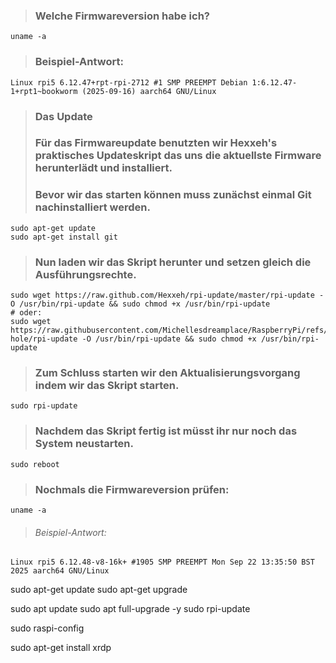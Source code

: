 > ### Welche Firmwareversion habe ich?

```
uname -a
```

> ### Beispiel-Antwort:
```
Linux rpi5 6.12.47+rpt-rpi-2712 #1 SMP PREEMPT Debian 1:6.12.47-1+rpt1~bookworm (2025-09-16) aarch64 GNU/Linux
```

> ### Das Update
> ### Für das Firmwareupdate benutzten wir Hexxeh's praktisches Updateskript das uns die aktuellste Firmware herunterlädt und installiert.
> ### Bevor wir das starten können muss zunächst einmal Git nachinstalliert werden.
```
sudo apt-get update
sudo apt-get install git
```

> ### Nun laden wir das Skript herunter und setzen gleich die Ausführungsrechte.
```
sudo wget https://raw.github.com/Hexxeh/rpi-update/master/rpi-update -O /usr/bin/rpi-update && sudo chmod +x /usr/bin/rpi-update
# oder:
sudo wget https://raw.githubusercontent.com/Michellesdreamplace/RaspberryPi/refs/heads/main/Pi-hole/rpi-update -O /usr/bin/rpi-update && sudo chmod +x /usr/bin/rpi-update
```

> ### Zum Schluss starten wir den Aktualisierungsvorgang indem wir das Skript starten.
```
sudo rpi-update
```

> ### Nachdem das Skript fertig ist müsst ihr nur noch das System neustarten.
```
sudo reboot
```

> ### Nochmals die Firmwareversion prüfen:
```
uname -a
```

> ###### Beispiel-Antwort:
```
Linux rpi5 6.12.48-v8-16k+ #1905 SMP PREEMPT Mon Sep 22 13:35:50 BST 2025 aarch64 GNU/Linux
```














sudo apt-get update
sudo apt-get upgrade


sudo apt update
sudo apt full-upgrade -y
sudo rpi-update




sudo raspi-config

sudo apt-get install xrdp

